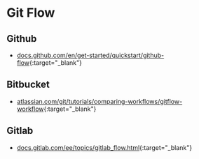 # Git Flow

## Github

- [docs.github.com/en/get-started/quickstart/github-flow](https://docs.github.com/en/get-started/quickstart/github-flow){:target="_blank"}

## Bitbucket

- [atlassian.com/git/tutorials/comparing-workflows/gitflow-workflow](https://www.atlassian.com/git/tutorials/comparing-workflows/gitflow-workflow){:target="_blank"}

## Gitlab

- [docs.gitlab.com/ee/topics/gitlab_flow.html](https://docs.gitlab.com/ee/topics/gitlab_flow.html){:target="_blank"}
